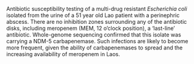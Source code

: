 Antibiotic susceptibility testing of a multi-drug resistant *Escherichia coli* isolated from the urine of a 51 year old Lao patient with a perinephric abscess. There are no inhibition zones surrounding any of the antibiotic disks, including meropenem (MEM, 12 o’clock position), a ‘last-line’ antibiotic. Whole-genome sequencing confirmed that this isolate was carrying a NDM-5 carbapenemase. Such infections are likely to become more frequent, given the ability of carbapenemases to spread and the increasing availability of meropenem in Laos.